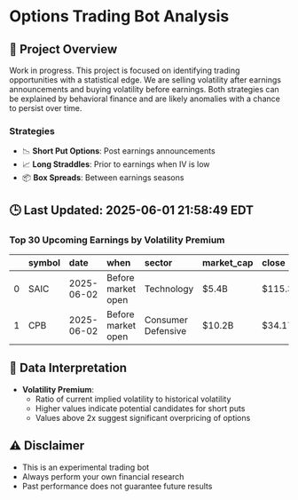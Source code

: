 # Options Trading Bot Analysis

## 🚀 Project Overview
Work in progress. This project is focused on identifying trading opportunities with a statistical edge.
We are selling volatility after earnings announcements and buying volatility before earnings.
Both strategies can be explained by behavioral finance and are likely anomalies with a chance to persist over time.

### Strategies
- 📉 **Short Put Options**: Post earnings announcements
- 📈 **Long Straddles**: Prior to earnings when IV is low
- 📦 **Box Spreads**: Between earnings seasons

## 🕒 Last Updated: 2025-06-01 21:58:49 EDT

### Top 30 Upcoming Earnings by Volatility Premium

|    | symbol   | date       | when               | sector             | market_cap   | close   | hv_current   | iv_current   | vol_premium   |
|---:|:---------|:-----------|:-------------------|:-------------------|:-------------|:--------|:-------------|:-------------|:--------------|
|  0 | SAIC     | 2025-06-02 | Before market open | Technology         | $5.4B        | $115.31 | 25.07%       | 49.99%       | 1.99x         |
|  1 | CPB      | 2025-06-02 | Before market open | Consumer Defensive | $10.2B       | $34.17  | 24.30%       | 34.91%       | 1.44x         |

## 📝 Data Interpretation

- **Volatility Premium**: 
  - Ratio of current implied volatility to historical volatility
  - Higher values indicate potential candidates for short puts
  - Values above 2x suggest significant overpricing of options

## ⚠️ Disclaimer
- This is an experimental trading bot
- Always perform your own financial research
- Past performance does not guarantee future results
